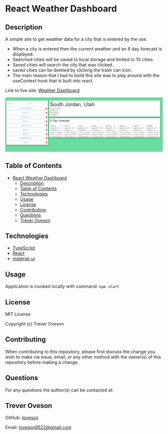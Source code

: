 # React Weather Dashboard

## Description

A simple site to get weather data for a city that is entered by the use.
* When a city is entered then the current weather and an 8 day forecast is displayed.
* Searched cities will be saved to local storage and limited to 10 cities.
* Saved cities will search the city that was clicked.
* saved cities can be deleted by clicking the trash can icon.
* The main reason that I had to build this site was to play around with the useContext hook that is built into react.


Link to live site: [Weather Dashboard](https://toveson.github.io/react-weather-dashboard/)

![Dashboard](./src/img/weather-dashboard.png)

## Table of Contents

- [React Weather Dashboard](#react-weather-dashboard)
  - [Description](#description)
  - [Table of Contents](#table-of-contents)
  - [Technologies](#technologies)
  - [Usage](#usage)
  - [License](#license)
  - [Contributing](#contributing)
  - [Questions](#questions)
  - [Trever Oveson](#trever-oveson)

## Technologies

* [TypeScript](https://www.typescriptlang.org/)
* [React](https://reactjs.org/)
* [material-ui](https://material-ui.com/)


## Usage

Application is invoked locally with command: `npm start`

## License

MIT License

Copyright (c) Trever Oveson

## Contributing

When contributing to this repository, please first discuss the change you wish to make via issue, email, or any other method with the owner(s) of this repository before making a change.

## Questions

For any questions the author(s) can be contacted at:

## Trever Oveson

GitHub: [toveson](https://github.com/toveson)

Email: toveson9522@gmail.com